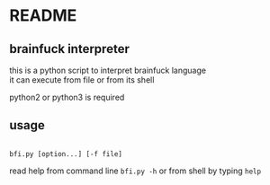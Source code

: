 # README
## brainfuck interpreter ##
this is a python script to interpret brainfuck language<br>
it can execute from file or from its shell

python2 or python3 is required

## usage ##
<code>
bfi.py [option...] [-f file]
</code>

read help from command line <code>bfi.py -h</code>
or from shell by typing <code>help</code>
 